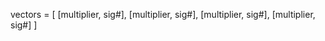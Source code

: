    vectors = [ [multiplier, sig#],
               [multiplier, sig#],
               [multiplier, sig#],
               [multiplier, sig#] ]
